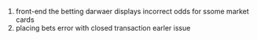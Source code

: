 1. front-end the betting darwaer displays incorrect odds for ssome market cards
2. placing bets error with closed transaction earler issue
